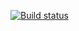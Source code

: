 [![Build status](https://build.appcenter.ms/v0.1/apps/ec88b40e-72b1-4820-922a-2fbd532aeaec/branches/master/badge)](https://appcenter.ms)
